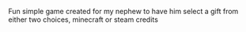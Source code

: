 Fun simple game created for my nephew to have him select a gift from either two choices, minecraft or steam credits
